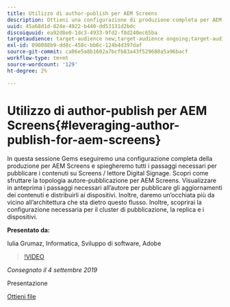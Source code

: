 ```yaml
---
title: Utilizzo di author-publish per AEM Screens
description: Ottieni una configurazione di produzione completa per AEM Screens e scopri tutti i passaggi necessari per pubblicare contenuti su Screens/lettore Digital Signage.
uuid: 45a68d1d-824e-4922-b440-dd53131d2bdc
discoiquuid: ea92d8e0-1dc3-4933-9fd2-f8d240ec65ba
targetaudience: target-audience new;target-audience ongoing;target-audience upgrader
exl-id: 090088b9-dd8c-458c-bb6c-124b4d397daf
source-git-commit: ca06e5a8b1602a7bcfb83a43f529680a5a96bacf
workflow-type: tm+mt
source-wordcount: '129'
ht-degree: 2%

---
```


# Utilizzo di author-publish per AEM Screens{#leveraging-author-publish-for-aem-screens}

In questa sessione Gems eseguiremo una configurazione completa della produzione per AEM Screens e spiegheremo tutti i passaggi necessari per pubblicare i contenuti su Screens / lettore Digital Signage. Scopri come sfruttare la topologia autore-pubblicazione per AEM Screens. Visualizzare in anteprima i passaggi necessari all’autore per pubblicare gli aggiornamenti dei contenuti e distribuirli ai dispositivi. Inoltre, daremo un’occhiata più da vicino all’architettura che sta dietro questo flusso. Inoltre, scoprirai la configurazione necessaria per il cluster di pubblicazione, la replica e i dispositivi.

**Presentato da:**

Iulia Grumaz, Informatica, Sviluppo di software, Adobe

>[!VIDEO](https://video.tv.adobe.com/v/28706/?quality=9)

*Consegnato il 4 settembre 2019*

Presentazione

[Ottieni file](assets/leveraging-author-publish-aem-screens-final.pdf)
